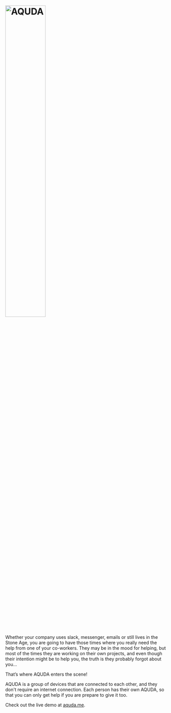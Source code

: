 <h1><img src="http://whitesmith.github.io/Aquda/imgs/aquda_logo.svg" alt="AQUDA" width="50%"></h1>

Whether your company uses slack, messenger, emails or still lives in the Stone Age, you are going to have those times where you really need the help from one of your co-workers. They may be in the mood for helping, but most of the times they are working on their own projects, and even though their intention might be to help you, the truth is they probably forgot about you...

That’s where AQUDA enters the scene! 

AQUDA is a group of devices that are connected to each other, and they don't require an internet connection. Each person has their own AQUDA, so that you can only get help if you are prepare to give it too.


Check out the live demo at [aquda.me](http://aquda.me).
